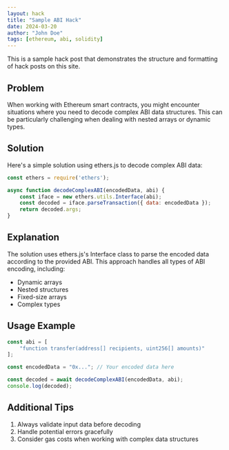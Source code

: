 ```yaml
---
layout: hack
title: "Sample ABI Hack"
date: 2024-03-20
author: "John Doe"
tags: [ethereum, abi, solidity]
---
```


This is a sample hack post that demonstrates the structure and formatting of hack posts on this site.

## Problem

When working with Ethereum smart contracts, you might encounter situations where you need to decode complex ABI data structures. This can be particularly challenging when dealing with nested arrays or dynamic types.

## Solution

Here's a simple solution using ethers.js to decode complex ABI data:

```javascript
const ethers = require('ethers');

async function decodeComplexABI(encodedData, abi) {
    const iface = new ethers.utils.Interface(abi);
    const decoded = iface.parseTransaction({ data: encodedData });
    return decoded.args;
}
```

## Explanation

The solution uses ethers.js's Interface class to parse the encoded data according to the provided ABI. This approach handles all types of ABI encoding, including:

- Dynamic arrays
- Nested structures
- Fixed-size arrays
- Complex types

## Usage Example

```javascript
const abi = [
    "function transfer(address[] recipients, uint256[] amounts)"
];

const encodedData = "0x..."; // Your encoded data here

const decoded = await decodeComplexABI(encodedData, abi);
console.log(decoded);
```

## Additional Tips

1. Always validate input data before decoding
2. Handle potential errors gracefully
3. Consider gas costs when working with complex data structures 
